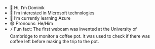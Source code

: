 - 👋 Hi, I’m Dominik
- 👀 I’m interested in Microsoft technologies
- 🌱 I’m currently learning Azure
- 😄 Pronouns: He/Him
- ⚡ Fun fact: The first webcam was invented at the University of Cambridge to monitor a coffee pot. It was used to check if there was coffee left before making the trip to the pot.

<!---
dominiqs-66/dominiqs-66 is a ✨ special ✨ repository because its `README.md` (this file) appears on your GitHub profile.
You can click the Preview link to take a look at your changes.
--->
